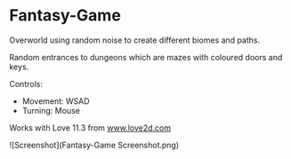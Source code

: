 # Fantasy-Game

Overworld using random noise to create different biomes and paths.

Random entrances to dungeons which are mazes with coloured doors and keys.

Controls:
- Movement: WSAD
- Turning: Mouse

Works with Love 11.3 from www.love2d.com

![Screenshot](Fantasy-Game Screenshot.png)

